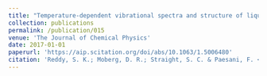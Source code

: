 ```yaml
---
title: "Temperature-dependent vibrational spectra and structure of liquid water from classical and quantum simulations with the MB-pol potential energy function"
collection: publications
permalink: /publication/015
venue: 'The Journal of Chemical Physics'
date: 2017-01-01
paperurl: 'https://aip.scitation.org/doi/abs/10.1063/1.5006480'
citation: 'Reddy, S. K.; Moberg, D. R.; Straight, S. C. & Paesani, F. <i> The Journal of Chemical Physics </i>, Vol. 147 , pp. 244504 , 2017'
---
```

